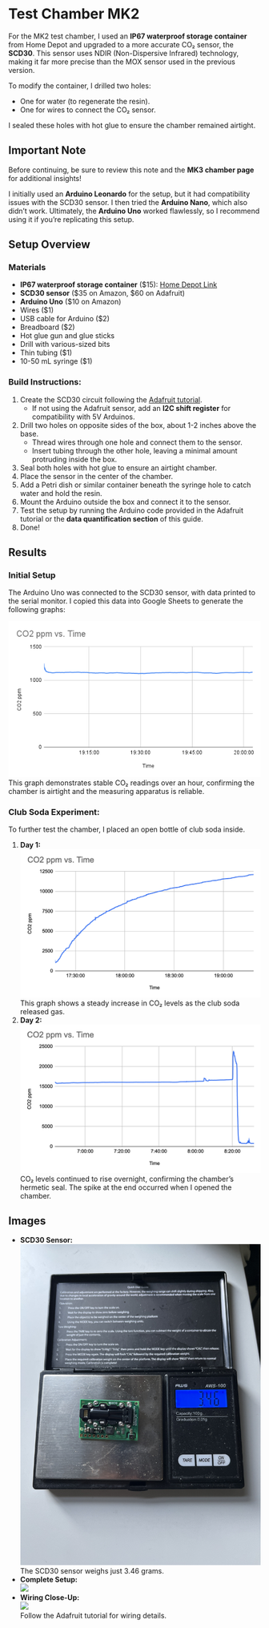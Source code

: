 # Test Chamber MK2  

For the MK2 test chamber, I used an **IP67 waterproof storage container** from Home Depot and upgraded to a more accurate CO₂ sensor, the **SCD30**. This sensor uses NDIR (Non-Dispersive Infrared) technology, making it far more precise than the MOX sensor used in the previous version.  

To modify the container, I drilled two holes:
* One for water (to regenerate the resin).
* One for wires to connect the CO₂ sensor.  

I sealed these holes with hot glue to ensure the chamber remained airtight.  

## Important Note

Before continuing, be sure to review this note and the **MK3 chamber page** for additional insights!  

I initially used an **Arduino Leonardo** for the setup, but it had compatibility issues with the SCD30 sensor. I then tried the **Arduino Nano**, which also didn’t work. Ultimately, the **Arduino Uno** worked flawlessly, so I recommend using it if you’re replicating this setup.  

## Setup Overview  

### Materials

- **IP67 waterproof storage container** ($15): [Home Depot Link](https://www.homedepot.com/p/Ezy-Storage-18L-19Qt-Waterproof-Clear-Latch-Tote-IP-67-FBA34060/314650516)  
- **SCD30 sensor** ($35 on Amazon, $60 on Adafruit)  
- **Arduino Uno** ($10 on Amazon)  
- Wires ($1)  
- USB cable for Arduino ($2)  
- Breadboard ($2)  
- Hot glue gun and glue sticks  
- Drill with various-sized bits  
- Thin tubing ($1)  
- 10-50 mL syringe ($1)  

### Build Instructions:  
1. Create the SCD30 circuit following the [Adafruit tutorial](https://learn.adafruit.com/adafruit-scd30).  
   * If not using the Adafruit sensor, add an **I2C shift register** for compatibility with 5V Arduinos.  
2. Drill two holes on opposite sides of the box, about 1-2 inches above the base.  
   * Thread wires through one hole and connect them to the sensor.  
   * Insert tubing through the other hole, leaving a minimal amount protruding inside the box.  
3. Seal both holes with hot glue to ensure an airtight chamber.  
4. Place the sensor in the center of the chamber.  
5. Add a Petri dish or similar container beneath the syringe hole to catch water and hold the resin.  
6. Mount the Arduino outside the box and connect it to the sensor.  
7. Test the setup by running the Arduino code provided in the Adafruit tutorial or the **data quantification section** of this guide.  
8. Done!  

## Results  

### Initial Setup

The Arduino Uno was connected to the SCD30 sensor, with data printed to the serial monitor. I copied this data into Google Sheets to generate the following graphs:  

![](../Media/testChamberMK2.png)  
This graph demonstrates stable CO₂ readings over an hour, confirming the chamber is airtight and the measuring apparatus is reliable.  

### Club Soda Experiment: 

To further test the chamber, I placed an open bottle of club soda inside.  

1. **Day 1:**  
   ![](../Media/image-2.png)  
   This graph shows a steady increase in CO₂ levels as the club soda released gas.  
2. **Day 2:**  
   ![](../Media/image-4.png)  
   CO₂ levels continued to rise overnight, confirming the chamber’s hermetic seal. The spike at the end occurred when I opened the chamber.  

## Images  

- **SCD30 Sensor:**  
  ![](../Media/IMG_1994.JPG)  
  The SCD30 sensor weighs just 3.46 grams.  
- **Complete Setup:**  
  ![](../Media/IMG_2025.jpeg)  
- **Wiring Close-Up:**  
  ![](../Media/IMG_2020.jpeg)  
  Follow the Adafruit tutorial for wiring details.